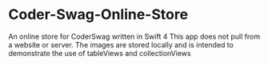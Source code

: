 # Coder-Swag-Online-Store
An online store for CoderSwag written in Swift 4
This app does not pull from a website or server. The images are stored locally and is intended to demonstrate the use of tableViews and collectionViews
